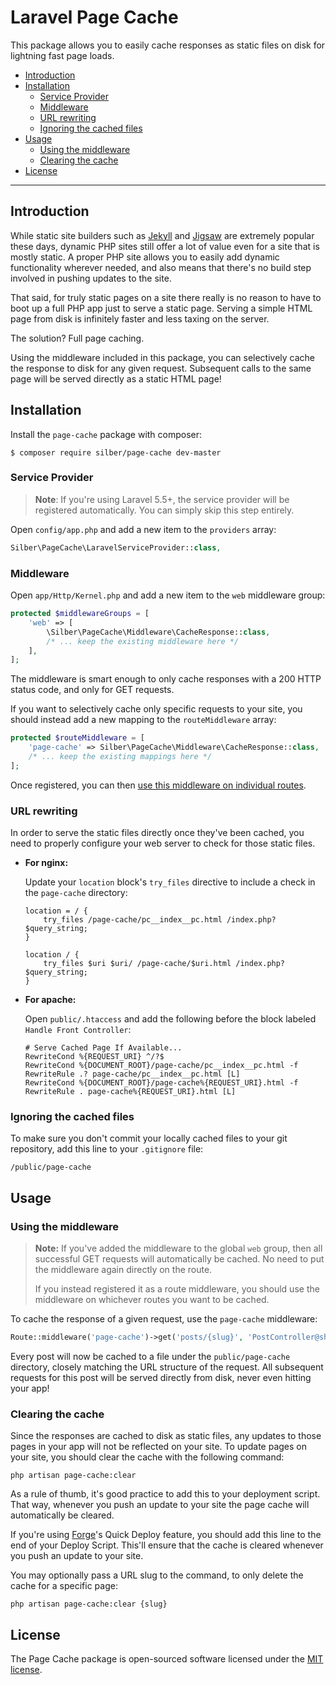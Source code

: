 # Laravel Page Cache

This package allows you to easily cache responses as static files on disk for lightning fast page loads.

- [Introduction](#introduction)
- [Installation](#installation)
  - [Service Provider](#service-provider)
  - [Middleware](#middleware)
  - [URL rewriting](#url-rewriting)
  - [Ignoring the cached files](#ignoring-the-cached-files)
- [Usage](#usage)
  - [Using the middleware](#using-the-middleware)
  - [Clearing the cache](#clearing-the-cache)
- [License](#license)

---

## Introduction

While static site builders such as [Jekyll](https://jekyllrb.com/) and [Jigsaw](http://jigsaw.tighten.co/) are extremely popular these days, dynamic PHP sites still offer a lot of value even for a site that is mostly static. A proper PHP site allows you to easily add dynamic functionality wherever needed, and also means that there's no build step involved in pushing updates to the site.

That said, for truly static pages on a site there really is no reason to have to boot up a full PHP app just to serve a static page. Serving a simple HTML page from disk is infinitely faster and less taxing on the server.

The solution? Full page caching.

Using the middleware included in this package, you can selectively cache the response to disk for any given request. Subsequent calls to the same page will be served directly as a static HTML page!

## Installation

Install the `page-cache` package with composer:

```
$ composer require silber/page-cache dev-master
```

### Service Provider

> **Note**: If you're using Laravel 5.5+, the service provider will be registered automatically. You can simply skip this step entirely.

Open `config/app.php` and add a new item to the `providers` array:

```php
Silber\PageCache\LaravelServiceProvider::class,
```

### Middleware

Open `app/Http/Kernel.php` and add a new item to the `web` middleware group:

```php
protected $middlewareGroups = [
    'web' => [
        \Silber\PageCache\Middleware\CacheResponse::class,
        /* ... keep the existing middleware here */
    ],
];
```

The middleware is smart enough to only cache responses with a 200 HTTP status code, and only for GET requests.

If you want to selectively cache only specific requests to your site, you should instead add a new mapping to the `routeMiddleware` array:

```php
protected $routeMiddleware = [
    'page-cache' => Silber\PageCache\Middleware\CacheResponse::class,
    /* ... keep the existing mappings here */
];
```

Once registered, you can then [use this middleware on individual routes](#using-the-middleware).

### URL rewriting

In order to serve the static files directly once they've been cached, you need to properly configure your web server to check for those static files.

- **For nginx:**

    Update your `location` block's `try_files` directive to include a check in the `page-cache` directory:

    ```nginxconf
    location = / {
        try_files /page-cache/pc__index__pc.html /index.php?$query_string;
    }

    location / {
        try_files $uri $uri/ /page-cache/$uri.html /index.php?$query_string;
    }
    ```

- **For apache:**

    Open `public/.htaccess` and add the following before the block labeled `Handle Front Controller`:

    ```apacheconf
    # Serve Cached Page If Available...
    RewriteCond %{REQUEST_URI} ^/?$
    RewriteCond %{DOCUMENT_ROOT}/page-cache/pc__index__pc.html -f
    RewriteRule .? page-cache/pc__index__pc.html [L]
    RewriteCond %{DOCUMENT_ROOT}/page-cache%{REQUEST_URI}.html -f
    RewriteRule . page-cache%{REQUEST_URI}.html [L]
    ```

### Ignoring the cached files

To make sure you don't commit your locally cached files to your git repository, add this line to your `.gitignore` file:

```
/public/page-cache
```

## Usage

### Using the middleware

> **Note:** If you've added the middleware to the global `web` group, then all successful GET requests will automatically be cached. No need to put the middleware again directly on the route.
> 
> If you instead registered it as a route middleware, you should use the middleware on whichever routes you want to be cached.

To cache the response of a given request, use the `page-cache` middleware:

```php
Route::middleware('page-cache')->get('posts/{slug}', 'PostController@show');
```

Every post will now be cached to a file under the `public/page-cache` directory, closely matching the URL structure of the request. All subsequent  requests for this post will be served directly from disk, never even hitting your app!

### Clearing the cache

Since the responses are cached to disk as static files, any updates to those pages in your app will not be reflected on your site. To update pages on your site, you should clear the cache with the following command:

```
php artisan page-cache:clear
```

As a rule of thumb, it's good practice to add this to your deployment script. That way, whenever you push an update to your site the page cache will automatically be cleared.

If you're using [Forge](https://forge.laravel.com)'s Quick Deploy feature, you should add this line to the end of your Deploy Script. This'll ensure that the cache is cleared whenever you push an update to your site.

You may optionally pass a URL slug to the command, to only delete the cache for a specific page:

```
php artisan page-cache:clear {slug}
```

## License

The Page Cache package is open-sourced software licensed under the [MIT license](http://opensource.org/licenses/MIT).
